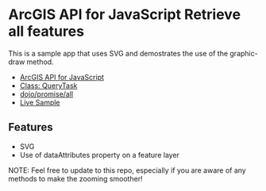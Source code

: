 # ArcGIS API for JavaScript Retrieve all features

This is a sample app that uses SVG and demostrates the use of the graphic-draw method.

* [ArcGIS API for JavaScript](https://developers.arcgis.com/javascript/)
* [Class: QueryTask](https://developers.arcgis.com/javascript/jsapi/querytask-amd.html)
* [dojo/promise/all](http://dojotoolkit.org/reference-guide/1.10/dojo/promise/all.html)
* [Live Sample](http://esri.github.io/developer-support/web-js/3.x/svg-feature-layer-surface-type/bombs.html)

## Features

* SVG
* Use of dataAttributes property on a feature layer

NOTE: Feel free to update to this repo, especially if you are aware of any methods to make the zooming smoother!

